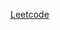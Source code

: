 [Leetcode](https://leetcode.com/problems/house-robber-iv/description/?envType=daily-question&envId=2025-03-15)